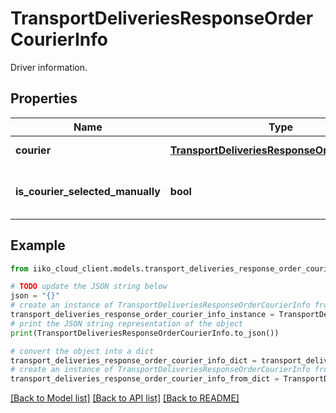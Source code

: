 # TransportDeliveriesResponseOrderCourierInfo

Driver information.

## Properties

Name | Type | Description | Notes
------------ | ------------- | ------------- | -------------
**courier** | [**TransportDeliveriesResponseOrderEmployee**](TransportDeliveriesResponseOrderEmployee.md) | Order driver. | 
**is_courier_selected_manually** | **bool** | Whether driver is selected manually. | 

## Example

```python
from iiko_cloud_client.models.transport_deliveries_response_order_courier_info import TransportDeliveriesResponseOrderCourierInfo

# TODO update the JSON string below
json = "{}"
# create an instance of TransportDeliveriesResponseOrderCourierInfo from a JSON string
transport_deliveries_response_order_courier_info_instance = TransportDeliveriesResponseOrderCourierInfo.from_json(json)
# print the JSON string representation of the object
print(TransportDeliveriesResponseOrderCourierInfo.to_json())

# convert the object into a dict
transport_deliveries_response_order_courier_info_dict = transport_deliveries_response_order_courier_info_instance.to_dict()
# create an instance of TransportDeliveriesResponseOrderCourierInfo from a dict
transport_deliveries_response_order_courier_info_from_dict = TransportDeliveriesResponseOrderCourierInfo.from_dict(transport_deliveries_response_order_courier_info_dict)
```
[[Back to Model list]](../README.md#documentation-for-models) [[Back to API list]](../README.md#documentation-for-api-endpoints) [[Back to README]](../README.md)


